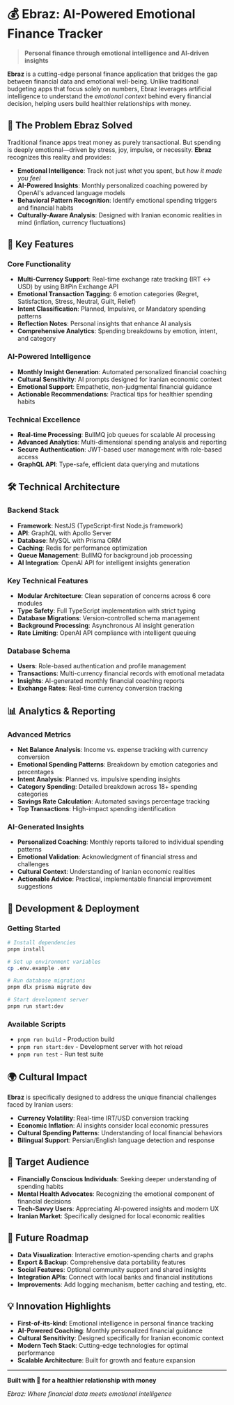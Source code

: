 # 💰 Ebraz: AI-Powered Emotional Finance Tracker

> **Personal finance through emotional intelligence and AI-driven insights**

**Ebraz** is a cutting-edge personal finance application that bridges the gap between financial data and emotional well-being. Unlike traditional budgeting apps that focus solely on numbers, Ebraz leverages artificial intelligence to understand the *emotional context* behind every financial decision, helping users build healthier relationships with money.

## 🌟 The Problem Ebraz Solved

Traditional finance apps treat money as purely transactional. But spending is deeply emotional—driven by stress, joy, impulse, or necessity. **Ebraz** recognizes this reality and provides:

- **Emotional Intelligence**: Track not just *what* you spent, but *how it made you feel*
- **AI-Powered Insights**: Monthly personalized coaching powered by OpenAI's advanced language models
- **Behavioral Pattern Recognition**: Identify emotional spending triggers and financial habits
- **Culturally-Aware Analysis**: Designed with Iranian economic realities in mind (inflation, currency fluctuations)

## 🚀 Key Features

### Core Functionality
- **Multi-Currency Support**: Real-time exchange rate tracking (IRT ↔ USD) by using BitPin Exchange API
- **Emotional Transaction Tagging**: 6 emotion categories (Regret, Satisfaction, Stress, Neutral, Guilt, Relief)
- **Intent Classification**: Planned, Impulsive, or Mandatory spending patterns
- **Reflection Notes**: Personal insights that enhance AI analysis
- **Comprehensive Analytics**: Spending breakdowns by emotion, intent, and category

### AI-Powered Intelligence
- **Monthly Insight Generation**: Automated personalized financial coaching
- **Cultural Sensitivity**: AI prompts designed for Iranian economic context
- **Emotional Support**: Empathetic, non-judgmental financial guidance
- **Actionable Recommendations**: Practical tips for healthier spending habits

### Technical Excellence
- **Real-time Processing**: BullMQ job queues for scalable AI processing
- **Advanced Analytics**: Multi-dimensional spending analysis and reporting
- **Secure Authentication**: JWT-based user management with role-based access
- **GraphQL API**: Type-safe, efficient data querying and mutations

## 🛠️ Technical Architecture

### Backend Stack
- **Framework**: NestJS (TypeScript-first Node.js framework)
- **API**: GraphQL with Apollo Server
- **Database**: MySQL with Prisma ORM
- **Caching**: Redis for performance optimization
- **Queue Management**: BullMQ for background job processing
- **AI Integration**: OpenAI API for intelligent insights generation

### Key Technical Features
- **Modular Architecture**: Clean separation of concerns across 6 core modules
- **Type Safety**: Full TypeScript implementation with strict typing
- **Database Migrations**: Version-controlled schema management
- **Background Processing**: Asynchronous AI insight generation
- **Rate Limiting**: OpenAI API compliance with intelligent queuing

### Database Schema
- **Users**: Role-based authentication and profile management
- **Transactions**: Multi-currency financial records with emotional metadata
- **Insights**: AI-generated monthly financial coaching reports
- **Exchange Rates**: Real-time currency conversion tracking

## 📊 Analytics & Reporting

### Advanced Metrics
- **Net Balance Analysis**: Income vs. expense tracking with currency conversion
- **Emotional Spending Patterns**: Breakdown by emotion categories and percentages
- **Intent Analysis**: Planned vs. impulsive spending insights
- **Category Spending**: Detailed breakdown across 18+ spending categories
- **Savings Rate Calculation**: Automated savings percentage tracking
- **Top Transactions**: High-impact spending identification

### AI-Generated Insights
- **Personalized Coaching**: Monthly reports tailored to individual spending patterns
- **Emotional Validation**: Acknowledgment of financial stress and challenges
- **Cultural Context**: Understanding of Iranian economic realities
- **Actionable Advice**: Practical, implementable financial improvement suggestions

## 🔧 Development & Deployment

### Getting Started
```bash
# Install dependencies
pnpm install

# Set up environment variables
cp .env.example .env

# Run database migrations
pnpm dlx prisma migrate dev

# Start development server
pnpm run start:dev
```

### Available Scripts
- `pnpm run build` - Production build
- `pnpm run start:dev` - Development server with hot reload
- `pnpm run test` - Run test suite

## 🌍 Cultural Impact

**Ebraz** is specifically designed to address the unique financial challenges faced by Iranian users:
- **Currency Volatility**: Real-time IRT/USD conversion tracking
- **Economic Inflation**: AI insights consider local economic pressures
- **Cultural Spending Patterns**: Understanding of local financial behaviors
- **Bilingual Support**: Persian/English language detection and response

## 🎯 Target Audience

- **Financially Conscious Individuals**: Seeking deeper understanding of spending habits
- **Mental Health Advocates**: Recognizing the emotional component of financial decisions
- **Tech-Savvy Users**: Appreciating AI-powered insights and modern UX
- **Iranian Market**: Specifically designed for local economic realities

## 🔮 Future Roadmap

- **Data Visualization**: Interactive emotion-spending charts and graphs
- **Export & Backup**: Comprehensive data portability features
- **Social Features**: Optional community support and shared insights
- **Integration APIs**: Connect with local banks and financial institutions
- **Improvements**: Add logging mechanism, better caching and testing, etc.

## 💡 Innovation Highlights

- **First-of-its-kind**: Emotional intelligence in personal finance tracking
- **AI-Powered Coaching**: Monthly personalized financial guidance
- **Cultural Sensitivity**: Designed specifically for Iranian economic context
- **Modern Tech Stack**: Cutting-edge technologies for optimal performance
- **Scalable Architecture**: Built for growth and feature expansion

---

**Built with 🖤 for a healthier relationship with money**

*Ebraz: Where financial data meets emotional intelligence*